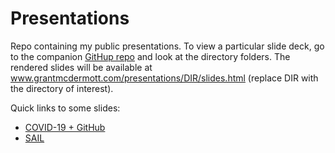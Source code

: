 # Presentations

Repo containing my public presentations. To view a particular slide deck, go to the companion [GitHup repo](https://github.com/grantmcdermott/presentations) and look at the directory folders. The rendered slides will be available at www.grantmcdermott.com/presentations/DIR/slides.html (replace DIR with the directory of interest). 

Quick links to some slides:

- [COVID-19 + GitHub](http://grantmcdermott.com/presentations/covgit/slides.html)
- [SAIL](https://github.com/grantmcdermott/presentations/SAIL/slides.html)
